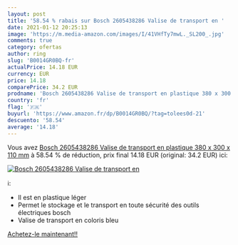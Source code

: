 ```yaml
---
layout: post
title: '58.54 % rabais sur Bosch 2605438286 Valise de transport en '
date: 2021-01-12 20:25:13
image: 'https://m.media-amazon.com/images/I/41VHfTy7mwL._SL200_.jpg'
comments: true
category: ofertas
author: ring
slug: 'B0014GR0BQ-fr'
actualPrice: 14.18 EUR
currency: EUR
price: 14.18
comparePrice: 34.2 EUR
prodname: 'Bosch 2605438286 Valise de transport en plastique 380 x 300 x 110 mm'
country: 'fr'
flag: '🇫🇷'
buyurl: 'https://www.amazon.fr/dp/B0014GR0BQ/?tag=tolees0d-21'
descuento: '58.54'
average: '14.18'
---
```


Vous avez [Bosch 2605438286 Valise de transport en plastique 380 x 300 x 110 mm](https://www.amazon.fr/dp/B0014GR0BQ/?tag=tolees0d-21)  à  58.54 % de réduction, prix final  14.18 EUR (original: 34.2 EUR) ici:

[![Bosch 2605438286 Valise de transport en ](https://m.media-amazon.com/images/I/41VHfTy7mwL._SL200_.jpg)](https://www.amazon.fr/dp/B0014GR0BQ/?tag=tolees0d-21)

ℹ️:

- Il est en plastique léger
- Permet le stockage et le transport en toute sécurité des outils électriques bosch
- Valise de transport en coloris bleu

[Achetez-le maintenant!!](https://www.amazon.fr/dp/B0014GR0BQ/?tag=tolees0d-21)
